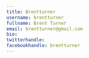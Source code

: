 ```yaml
---
title: Brentturner
username: brentturner
fullname: Brent Turner
email: brentturner@gmail.com
bio: 
twitterhandle: 
facebookhandle: brentturner
---
```


